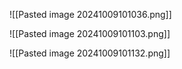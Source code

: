 ![[Pasted image 20241009101036.png]]

![[Pasted image 20241009101103.png]]

![[Pasted image 20241009101132.png]]

